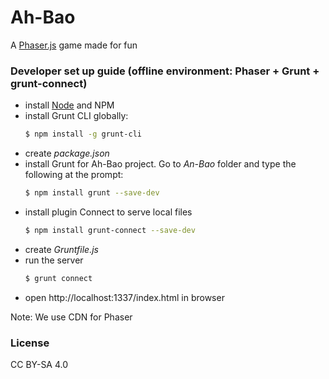 # Ah-Bao
A [Phaser.js](https://phaser.io/) game made for fun  


### Developer set up guide (offline environment: Phaser + Grunt + grunt-connect)
- install [Node](https://nodejs.org/en/) and NPM
- install Grunt CLI globally:
    ```sh
    $ npm install -g grunt-cli
    ```
- create *package.json*
- install Grunt for Ah-Bao project. Go to *An-Bao* folder and type the following at the prompt:
    ```sh
    $ npm install grunt --save-dev
    ```
- install plugin Connect to serve local files
    ```sh
    $ npm install grunt-connect --save-dev
    ```
- create *Gruntfile.js*
- run the server
    ```sh
    $ grunt connect
    ```
- open http://localhost:1337/index.html in browser

Note: We use CDN for Phaser


### License
CC BY-SA 4.0